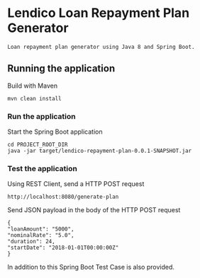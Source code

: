 # Lendico Loan Repayment Plan Generator

```Loan repayment plan generator using Java 8 and Spring Boot.```

## Running the application

Build with Maven

```mvn clean install```

### Run the application

Start the Spring Boot application

```
cd PROJECT_ROOT_DIR 
java -jar target/lendico-repayment-plan-0.0.1-SNAPSHOT.jar 
```

### Test the application

Using REST Client, send a HTTP POST request

```
http://localhost:8080/generate-plan
```

Send JSON payload in the body of the HTTP POST request

```
{
"loanAmount": "5000",
"nominalRate": "5.0",
"duration": 24,
"startDate": "2018-01-01T00:00:00Z"
}
```
In addition to this Spring Boot Test Case is also provided.

